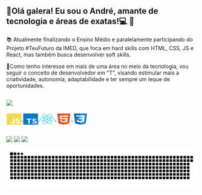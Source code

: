 ## 🙋Olá galera! Eu sou o André, amante de tecnologia e áreas de exatas!💻 🔢

📚 Atualmente finalizando o Ensino Médio e paralelamente participando do Projeto #TeuFuturo da IMED, que foca em hard skills com HTML, CSS, JS e React, mas também busca desenvolver soft skills.

🚀Como tenho interesse em mais de uma área no meio da tecnologia, vou seguir o conceito de desenvolvedor em "T", visando estimular mais a criatividade, autonomia, adaptabilidade e ter sempre um leque de oportunidades.
##

 <div>
  <a href="https://github.com/dedecanton">
<!--   <img height="180em" src="https://github-readme-stats.vercel.app/api?username=dedecanton&show_icons=true&theme=dracula&include_all_commits=true&count_private=true"/> -->
   
  <img height="180em" src="https://github-readme-stats.vercel.app/api/top-langs/?username=dedecanton&layout=compact&langs_count=7&theme=dracula"/>
</div>


<div style="display: inline_block"><br>
  <img align="center" alt="Dede-Js" height="30" width="40" src="https://raw.githubusercontent.com/devicons/devicon/master/icons/javascript/javascript-plain.svg">
  <img align="center" alt="Dede-Ts" height="30" width="40" src="https://raw.githubusercontent.com/devicons/devicon/master/icons/typescript/typescript-plain.svg">
  <img align="center" alt="Dede-React" height="30" width="40" src="https://raw.githubusercontent.com/devicons/devicon/master/icons/react/react-original.svg">
  <img align="center" alt="Dede-HTML" height="30" width="40" src="https://raw.githubusercontent.com/devicons/devicon/master/icons/html5/html5-original.svg">
  <img align="center" alt="Dede-CSS" height="30" width="40" src="https://raw.githubusercontent.com/devicons/devicon/master/icons/css3/css3-original.svg">
</div>
  
##
  
<div>
<a href="https://instagram.com/dede_canton" target="_blank"><img src="https://img.shields.io/badge/-Instagram-%23E4405F?style=for-the-badge&logo=instagram&logoColor=white" target="_blank"></a>
<a href = "mailto:andrecanton18@gmail.com"><img src="https://img.shields.io/badge/-Gmail-%23333?style=for-the-badge&logo=gmail&logoColor=white" target="_blank"></a>
<a href="https://www.linkedin.com/in/andre-canton" target="_blank"><img src="https://img.shields.io/badge/-LinkedIn-%230077B5?style=for-the-badge&logo=linkedin&logoColor=white" target="_blank"></a> 

</div>
  
  ![Snake animation](https://github.com/dedecanton/dedecanton/blob/output/github-contribution-grid-snake.svg)
